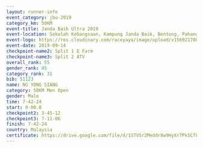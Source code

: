 ```yaml
---
layout: runner-info 
event_category: jbu-2019 
category_km: 50KM 
event-title: Janda Baik Ultra 2019
event-location: Sekolah Kebangsaan, Kampung Janda Baik, Bentong, Pahang, Malaysia 
event-logo: https://res.cloudinary.com/raceyaya/image/upload/v1569217009/logo/janda-baik_vch1pc.jpg 
event-date: 2019-09-14 
checkpoint-name2: Split 1 E Farm 
checkpoint-name3: Split 2 ATV 
overall_rank: 55
gender_rank: 45
category_rank: 31
bib: 51123
name: NG YONG SIANG
category: 50KM Men Open
gender: Male
time: 7-42-24
start: 0-00.0
checkpoint2: 3-45-12
checkpoint3: 7-11-06
finish: 7-42-24
country: Malaysia
certificate: https://drive.google.com/file/d/1STVSr2Meddr8w9HyXr7Pk5Cf88bwnXDm/view?usp=sharing
---
```

